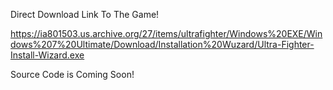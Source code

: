 Direct Download Link To The Game!

https://ia801503.us.archive.org/27/items/ultrafighter/Windows%20EXE/Windows%207%20Ultimate/Download/Installation%20Wuzard/Ultra-Fighter-Install-Wizard.exe

Source Code is Coming Soon!
